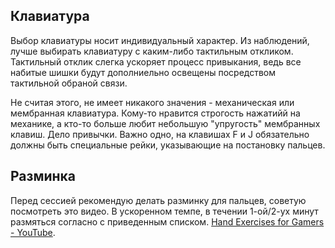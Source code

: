 ## Клавиатура
Выбор клавиатуры носит индивидуальный характер. Из наблюдений, лучше выбирать клавиатуру с каким-либо тактильным откликом. Тактильный отклик слегка ускоряет процесс привыкания, ведь все набитые шишки будут дополниельно освещены посредством тактильной обраной связи.

Не считая этого, не имеет никакого значения - механическая или мембранная клавиатура. Кому-то нравится строгость нажатийй на механике, а кто-то больше любит небольшую "упругость" мембранных клавиш. Дело привычки. Важно одно, на клавишах F и J обязательно должны быть специальные рейки, указывающие на постановку пальцев.
## Разминка
Перед сессией рекомендую делать разминку для пальцев, советую посмотреть это видео. В ускоренном темпе, в течении 1-ой/2-ух минут размяться согласно с приведенным списком. [Hand Exercises for Gamers - YouTube](https://www.youtube.com/watch?v=H6y0D_8kRoU&t=19s).
